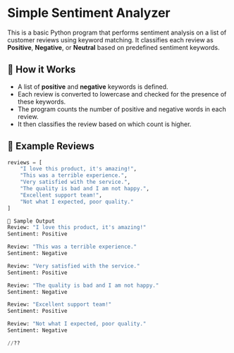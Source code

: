 # Simple Sentiment Analyzer

This is a basic Python program that performs sentiment analysis on a list of customer reviews using keyword matching. It classifies each review as **Positive**, **Negative**, or **Neutral** based on predefined sentiment keywords.

## 🧠 How it Works

- A list of **positive** and **negative** keywords is defined.
- Each review is converted to lowercase and checked for the presence of these keywords.
- The program counts the number of positive and negative words in each review.
- It then classifies the review based on which count is higher.

## 🧾 Example Reviews

```python
reviews = [
    "I love this product, it's amazing!",
    "This was a terrible experience.",
    "Very satisfied with the service.",
    "The quality is bad and I am not happy.",
    "Excellent support team!",
    "Not what I expected, poor quality."
]

🧪 Sample Output
Review: "I love this product, it's amazing!"
Sentiment: Positive

Review: "This was a terrible experience."
Sentiment: Negative

Review: "Very satisfied with the service."
Sentiment: Positive

Review: "The quality is bad and I am not happy."
Sentiment: Negative

Review: "Excellent support team!"
Sentiment: Positive

Review: "Not what I expected, poor quality."
Sentiment: Negative

//??
